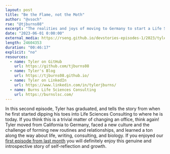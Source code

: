 ```yaml
---
layout: post
title: "Be the Flame, not the Moth"
author: "@vsoch"
rse: "@tjburns08"
excerpt: "The realities and joys of moving to Germany to start a Life Sciences Consulting Company."
date: "2023-06-01 0:00:00"
external_media: https://rseng.github.io/devstories-episodes-1/2023/tyler-burns-developer-stories-episode-86-part-2.mp3
length: 24604353
duration: "00:46:17"
explicit: "no"
resources:
  - name: Tyler on GitHub
    url: https://github.com/tjburns08
  - name: Tyler's Blog
    url: https://tjburns08.github.io/
  - name: Tyler on LinkedIn
    url: https://www.linkedin.com/in/tylerjburns/
  - name: Burns Life Sciences Consulting
    url: https://burnslsc.com/
---
```


In this second episode, Tyler has graduated, and tells the story from when he first started dipping his toes into Life Sciences Consulting to where he is today. If you think this is a trivial matter of changing an office, think again! Tyler moved from California to Germany, faced a new culture and the challenge of forming new routines and relationships, and learned a ton along the way about life, writing, consulting, and biology. If you enjoyed our [first episode from last month](https://rseng.github.io/devstories/2023/tyler-burns-part-1/) you will definitely enjoy this genuine and introspective story of self-reflection and growth.
